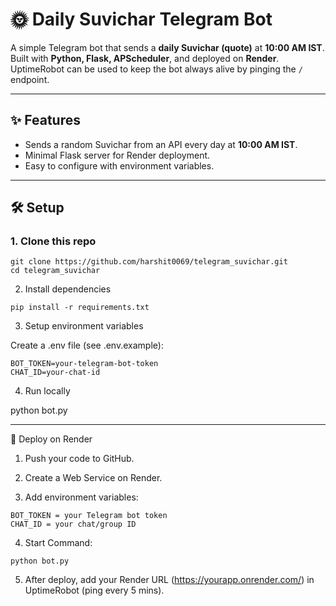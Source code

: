 # 🌞 Daily Suvichar Telegram Bot

A simple Telegram bot that sends a **daily Suvichar (quote)** at **10:00 AM IST**.  
Built with **Python, Flask, APScheduler**, and deployed on **Render**.  
UptimeRobot can be used to keep the bot always alive by pinging the `/` endpoint.

---

## ✨ Features
- Sends a random Suvichar from an API every day at **10:00 AM IST**.
- Minimal Flask server for Render deployment.
- Easy to configure with environment variables.

---

## 🛠️ Setup

### 1. Clone this repo
```
git clone https://github.com/harshit0069/telegram_suvichar.git
cd telegram_suvichar
```

2. Install dependencies
```
pip install -r requirements.txt
```

3. Setup environment variables

Create a .env file (see .env.example):
```
BOT_TOKEN=your-telegram-bot-token
CHAT_ID=your-chat-id
```

4. Run locally

python bot.py


---

🚀 Deploy on Render

1. Push your code to GitHub.


2. Create a Web Service on Render.


3. Add environment variables:
```
BOT_TOKEN = your Telegram bot token
CHAT_ID = your chat/group ID
```

4. Start Command:
```
python bot.py
```

5. After deploy, add your Render URL (https://yourapp.onrender.com/) in UptimeRobot (ping every 5 mins).